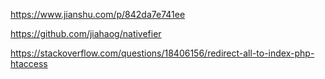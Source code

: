 https://www.jianshu.com/p/842da7e741ee

https://github.com/jiahaog/nativefier

https://stackoverflow.com/questions/18406156/redirect-all-to-index-php-htaccess